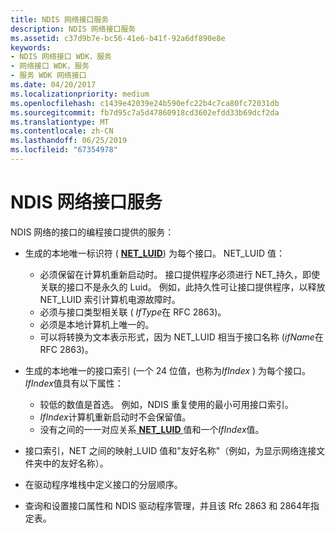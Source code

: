 ```yaml
---
title: NDIS 网络接口服务
description: NDIS 网络接口服务
ms.assetid: c37d9b7e-bc56-41e6-b41f-92a6df890e8e
keywords:
- NDIS 网络接口 WDK，服务
- 网络接口 WDK，服务
- 服务 WDK 网络接口
ms.date: 04/20/2017
ms.localizationpriority: medium
ms.openlocfilehash: c1439e42039e24b590efc22b4c7ca80fc72031db
ms.sourcegitcommit: fb7d95c7a5d47860918cd3602efdd33b69dcf2da
ms.translationtype: MT
ms.contentlocale: zh-CN
ms.lasthandoff: 06/25/2019
ms.locfileid: "67354978"
---
```

# <a name="ndis-network-interface-services"></a>NDIS 网络接口服务





NDIS 网络的接口的编程接口提供的服务：

-   生成的本地唯一标识符 ( [ **NET\_LUID**](https://docs.microsoft.com/windows/desktop/api/ifdef/ns-ifdef-net_luid_lh)) 为每个接口。 NET\_LUID 值：
    -   必须保留在计算机重新启动时。 接口提供程序必须进行 NET\_持久，即使关联的接口不是永久的 Luid。 例如，此持久性可让接口提供程序，以释放 NET\_LUID 索引计算机电源故障时。
    -   必须与接口类型相关联 ( *IfType*在 RFC 2863)。
    -   必须是本地计算机上唯一的。
    -   可以将转换为文本表示形式，因为 NET\_LUID 相当于接口名称 (*ifName*在 RFC 2863)。
-   生成的本地唯一的接口索引 (一个 24 位值，也称为*IfIndex* ) 为每个接口。 *IfIndex*值具有以下属性：
    -   较低的数值是首选。 例如，NDIS 重复使用的最小可用接口索引。
    -   *IfIndex*计算机重新启动时不会保留值。
    -   没有之间的一一对应关系[ **NET\_LUID** ](https://docs.microsoft.com/windows/desktop/api/ifdef/ns-ifdef-net_luid_lh)值和一个*IfIndex*值。
-   接口索引，NET 之间的映射\_LUID 值和"友好名称"（例如，为显示网络连接文件夹中的友好名称）。

-   在驱动程序堆栈中定义接口的分层顺序。

-   查询和设置接口属性和 NDIS 驱动程序管理，并且该 Rfc 2863 和 2864年指定表。

 

 





